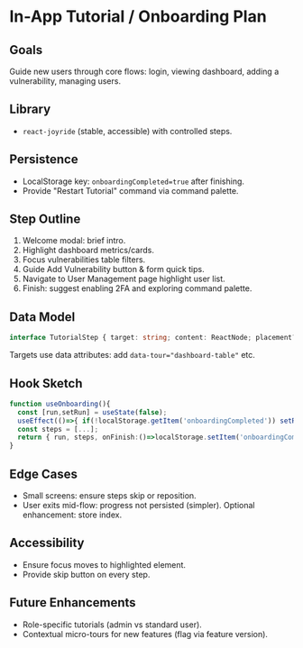 # In-App Tutorial / Onboarding Plan

## Goals
Guide new users through core flows: login, viewing dashboard, adding a vulnerability, managing users.

## Library
- `react-joyride` (stable, accessible) with controlled steps.

## Persistence
- LocalStorage key: `onboardingCompleted=true` after finishing.
- Provide "Restart Tutorial" command via command palette.

## Step Outline
1. Welcome modal: brief intro.
2. Highlight dashboard metrics/cards.
3. Focus vulnerabilities table filters.
4. Guide Add Vulnerability button & form quick tips.
5. Navigate to User Management page highlight user list.
6. Finish: suggest enabling 2FA and exploring command palette.

## Data Model
```ts
interface TutorialStep { target: string; content: ReactNode; placement?: string; disableBeacon?: boolean }
```
Targets use data attributes: add `data-tour="dashboard-table"` etc.

## Hook Sketch
```ts
function useOnboarding(){
  const [run,setRun] = useState(false);
  useEffect(()=>{ if(!localStorage.getItem('onboardingCompleted')) setRun(true); },[]);
  const steps = [...];
  return { run, steps, onFinish:()=>localStorage.setItem('onboardingCompleted','true') };
}
```

## Edge Cases
- Small screens: ensure steps skip or reposition.
- User exits mid-flow: progress not persisted (simpler). Optional enhancement: store index.

## Accessibility
- Ensure focus moves to highlighted element.
- Provide skip button on every step.

## Future Enhancements
- Role-specific tutorials (admin vs standard user).
- Contextual micro-tours for new features (flag via feature version).
